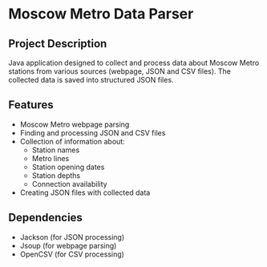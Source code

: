 # Moscow Metro Data Parser

## Project Description
Java application designed to collect and process data about Moscow Metro stations from various sources (webpage, JSON and CSV files). The collected data is saved into structured JSON files.

## Features
- Moscow Metro webpage parsing
- Finding and processing JSON and CSV files
- Collection of information about:
  - Station names
  - Metro lines
  - Station opening dates
  - Station depths
  - Connection availability
- Creating JSON files with collected data

## Dependencies
- Jackson (for JSON processing)
- Jsoup (for webpage parsing)
- OpenCSV (for CSV processing)

